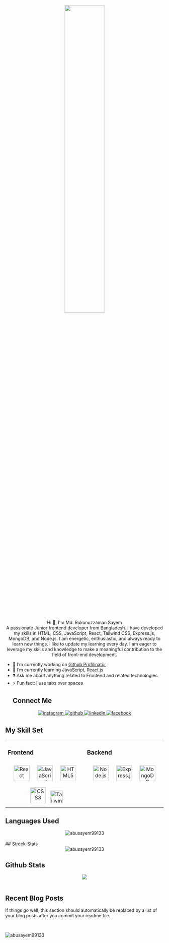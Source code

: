 <div align="center">
<img src="https://avatars.githubusercontent.com/u/123319907?v=4" align="center" style="width: 50%" />
</div> 

<div align="center">
  Hi 👋, I'm Md. Rokonuzzaman Sayem
  <br>
  A passionate Junior frontend developer from Bangladesh. I have developed my skills in HTML, CSS, JavaScript, React, Tailwind CSS, Express.js, MongoDB, and Node.js. I am energetic, enthusiastic, and always ready to learn new things. I like to update my learning every day. I am eager to leverage my skills and knowledge to make a meaningful contribution to the field of front-end development.
</div>  

- 🔭 I’m currently working on [Github Profilinator](https://github.com/Abusayem99133)
- 🌱 I’m currently learning JavaScript, React.js  
- ❓ Ask me about anything related to Frontend and related technologies  
- ⚡ Fun fact: I use tabs over spaces
  <br/>
  ## Connect Me  
<div align="center">
<a href="https://www.instagram.com/md.rokonuzzamansayem/" target="_blank">
<img src=https://img.shields.io/badge/instagram-%23000000.svg?&style=for-the-badge&logo=instagram&logoColor=white alt=instagram style="margin-bottom: 5px;" />
</a>
<a href="https://github.com/Abusayem99133" target="_blank">
<img src=https://img.shields.io/badge/github-%2324292e.svg?&style=for-the-badge&logo=github&logoColor=white alt=github style="margin-bottom: 5px;" />
</a>
<a href="https://www.linkedin.com/in/rokonuzzaman-sayem/" target="_blank">
<img src=https://img.shields.io/badge/linkedin-%231E77B5.svg?&style=for-the-badge&logo=linkedin&logoColor=white alt=linkedin style="margin-bottom: 5px;" />
</a>
<a href="https://www.facebook.com/sayem.mondul.7" target="_blank">
<img src=https://img.shields.io/badge/facebook-%232E87FB.svg?&style=for-the-badge&logo=facebook&logoColor=white alt=facebook style="margin-bottom: 5px;" />
</a>  
</div>

## My Skill Set  
<table><tr><td valign="top" width="50%">

### Frontend  
<div align="center">  
<a  href="https://reactjs.org/" target="_blank"><img style="margin: 10px" src="https://profilinator.rishav.dev/skills-assets/react-original-wordmark.svg" alt="React" height="50" /></a>  
<a  href="https://www.javascript.com/" target="_blank"><img style="margin: 10px" src="https://profilinator.rishav.dev/skills-assets/javascript-original.svg" alt="JavaScript" height="50" /></a>  
<a  href="https://en.wikipedia.org/wiki/HTML5" target="_blank"><img style="margin: 10px" src="https://profilinator.rishav.dev/skills-assets/html5-original-wordmark.svg" alt="HTML5" height="50" /></a>  
<a  href="https://www.w3schools.com/css/" target="_blank"><img style="margin: 10px" src="https://profilinator.rishav.dev/skills-assets/css3-original-wordmark.svg" alt="CSS3" height="50" /></a>  
<a  href="https://tailwindcss.com/" target="_blank" rel="noreferrer"><img src="https://www.vectorlogo.zone/logos/tailwindcss/tailwindcss-icon.svg" alt="Tailwind CSS" width="40" height="40" /></a>
</div>

</td><td valign="top" width="50%">

### Backend  
<div align="center">  
<a href="https://nodejs.org/" target="_blank"><img style="margin: 10px" src="https://profilinator.rishav.dev/skills-assets/nodejs-original-wordmark.svg" alt="Node.js" height="50" /></a>  
<a href="https://expressjs.com/" target="_blank"><img style="margin: 10px" src="https://profilinator.rishav.dev/skills-assets/express-original-wordmark.svg" alt="Express.js" height="50" /></a>  
<a href="https://www.mongodb.com/" target="_blank"><img style="margin: 10px" src="https://profilinator.rishav.dev/skills-assets/mongodb-original-wordmark.svg" alt="MongoDB" height="50" /></a>  
</div>

</tr></td></table>

## Languages Used

</table></td><td valign="top" width="50%">
<div align="center"><img  src="https://github-readme-stats.vercel.app/api/top-langs?username=abusayem99133&show_icons=true&locale=en&layout=compact" alt="abusayem99133" /></div>

</tr></td></table>
<br/>
## Streck-Stats
</td><td valign="top" width="50%">
<div align="center"><img  src="https://github-readme-streak-stats.herokuapp.com/?user=abusayem99133&" alt="abusayem99133" /></div>
</td></tr></table>

## Github Stats  
<div align="center"><img   src="https://github-readme-stats.vercel.app/api?username=Abusayem99133&show_icons=true&count_private=true&hide_border=true" align="center" /></div>  

<br/>  

## Recent Blog Posts  
<!-- BLOG-POST-LIST:START -->  
If things go well, this section should automatically be replaced by a list of your blog posts after you commit your readme file. 
<!-- BLOG-POST-LIST:END -->  



<br />

<p align="left"> <img src="https://komarev.com/ghpvc/?username=abusayem99133&label=Profile%20views&color=0e75b6&style=flat" alt="abusayem99133" /> </p>

<p align="left"> <a href="https://twitter.com/" target="blank"><img src="https://img.shields.io/twitter/follow/?logo=twitter&style=for-the-badge" alt="" /></a> </p>

